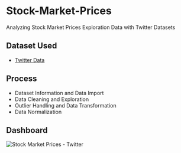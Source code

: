 # Stock-Market-Prices
Analyzing Stock Market Prices Exploration Data with Twitter Datasets

## Dataset Used
- <a href="[https://github.com/vierohedfam/Stock-Market-Prices/blob/main/TWTR.csv](https://github.com/vierohedfam/Stock-Market-Prices/blob/main/TWTR.csv)"> Twitter Data</a>

## Process
- Dataset Information and Data Import
- Data Cleaning and Exploration
- Outlier Handling and Data Transformation
- Data Normalization

## Dashboard
![Stock Market Prices - Twitter](https://github.com/user-attachments/assets/7a9b0794-9d85-4896-89c4-60abd8642eef)
